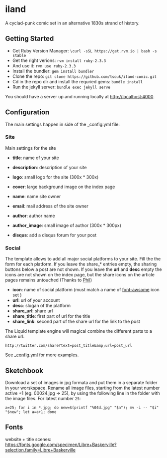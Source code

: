 iland
=====

A cyclad-punk comic set in an alternative 1830s strand of history. 

Getting Started
----

- Get Ruby Version Manager: `\curl -sSL https://get.rvm.io | bash -s stable`
- Get the right verions: `rvm install ruby-2.3.3`
- And use it: `rvm use ruby-2.3.3`
- Install the bundler: `gem install bundler`
- Clone the repo: `git clone https://github.com/tsouk/iland-comic.git`
- Cd in the repo dir and install the requried gems: `bundle install`
- Run the jekyll server: `bundle exec jekyll serve`

You should have a server up and running locally at <http://localhost:4000>.

Configuration
-----

The main settings happen in side of the _config.yml file:

### Site

Main settings for the site

* **title**: name of your site
* **description**: description of your site
* **logo**: small logo for the site (300x * 300x)
* **cover**: large background image on the index page

* **name**: name site owner
* **email**: mail address of the site owner
* **author**: author name
* **author_image**: small image of author (300x * 300px)
* **disqus**: add a disqus forum for your post

### Social

The template allows to add all major social platforms to your site.
Fill the the form for each platform. If you leave the share_* entries empty, the sharing buttons below a post are not shown.  If you leave the **url** and **desc** empty the icons are not shown on the index page, but the share icons on the article pages remains untouched (Thanks to [Phil](https://github.com/philsturgeon))

* **icon**:	name of social platform (must match a name of [font-awsome](http://fortawesome.github.io/Font-Awesome/) icon set )
* **url**:	url of your account
* **desc**: slogan of the platform
* **share_url**: share url
* **share_title**: first part of url for the title
* **share_link**: second part of the share url for the link to the post

The Liquid template engine will magical combine the different parts to a share url.

```
http://twitter.com/share?text=post_title&amp;url=post_url
````

See [_config.yml](https://github.com/dirkfabisch/mediator/blob/master/_config.yml) for more examples.

Sketchbook
----------

Download a set of images in jpg formata and put them in a separate folder in your worskspace.
Rename all image files, starting from the latest number active +1 (eg. 00024.jpg -> 25), by using the following line in the folder with the image files. For latest number `25`:
```
a=25; for i in *.jpg; do new=$(printf "%04d.jpg" "$a"); mv -i -- "$i" "$new"; let a=a+1; done
```

Fonts
-----
website + title scenes:  https://fonts.google.com/specimen/Libre+Baskerville?selection.family=Libre+Baskerville